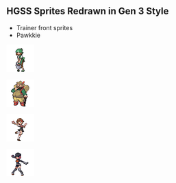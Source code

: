 ## HGSS Sprites Redrawn in Gen 3 Style
- Trainer front sprites
- Pawkkie

![breeder_f_hgss.png](breeder_f_hgss.png)

![hiker_hgss.png](hiker_hgss.png)

![lass_hgss.png](lass_hgss.png)

![rocket_grunt_f_hgss.png](rocket_grunt_f_hgss.png)
